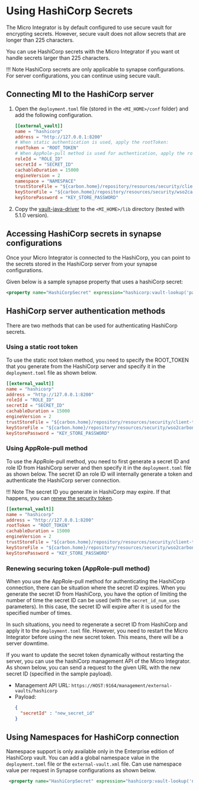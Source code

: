 # Using HashiCorp Secrets 

The Micro Integrator is by default configured to use secure vault for encrypting secrets. 
However, secure vault does not allow secrets that are longer than 225 characters.

You can use HashiCorp secrets with the Micro Integrator if you want ot handle secrets larger than 225 characters. 

!!! Note
    HashiCorp secrets are only applicable to synapse configurations. For server configurations, you can continue using secure vault.

## Connecting MI to the HashiCorp server

1.  Open the `deployment.toml` file (stored in the `<MI_HOME>/conf` folder) and add the following configuration. 

    ```toml
    [[external_vault]]
    name = "hashicorp"
    address = "http://127.0.0.1:8200"
    # When static authentication is used, apply the rootToken:
    rootToken = "ROOT_TOKEN"
    # When AppRole-pull method is used for authentication, apply the roleId and secretId:
    roleId = "ROLE_ID"
    secretId = "SECRET_ID"
    cachableDuration = 15000
    engineVersion = 2
    namespace = "NAMESPACE"
    trustStoreFile = "${carbon.home}/repository/resources/security/client-truststore.jks"
    keyStoreFile = "${carbon.home}/repository/resources/security/wso2carbon.jks"
    keyStorePassword = "KEY_STORE_PASSWORD"
    ```

2.  Copy the [vault-java-driver](https://github.com/BetterCloud/vault-java-driver) to the `<MI_HOME>/lib` directory (tested with 5.1.0 version).

## Accessing HashiCorp secrets in synapse configurations

Once your Micro Integrator is connected to the HashiCorp, you can point to the secrets stored in the HashiCorp server from your synapse configurations.

Given below is a sample synapse property that uses a hashiCorp secret:

```xml
<property name="HashiCorpSecret" expression="hashicorp:vault-lookup('path-name', 'field-name') />
```

## HashiCorp server authentication methods

There are two methods that can be used for authenticating HashiCorp secrets.

### Using a static root token

To use the static root token method, you need to specify the ROOT_TOKEN that you generate from the HashiCorp server and specify it in the `deployment.toml` file as shown below.

```toml
[[external_vault]]
name = "hashicorp"
address = "http://127.0.0.1:8200"
roleId = "ROLE_ID"
secretId = "SECRET_ID"
cachableDuration = 15000
engineVersion = 2
trustStoreFile = "${carbon.home}/repository/resources/security/client-truststore.jks"
keyStoreFile = "${carbon.home}/repository/resources/security/wso2carbon.jks"
keyStorePassword = "KEY_STORE_PASSWORD"
``` 

### Using AppRole-pull method

To use the AppRole-pull method, you need to first generate a secret ID and role ID from HashiCorp server and then specify it in the `deployment.toml` file as shown below.
The secret ID an role ID will internally generate a token and authenticate the HashiCorp server connection.

!!! Note
    The secret ID you generate in HashiCorp may expire. If that happens, you can [renew the security token](#renewing-securing-token-approle-pull-method).  

```toml
[[external_vault]]
name = "hashicorp"
address = "http://127.0.0.1:8200"
rootToken = "ROOT_TOKEN"
cachableDuration = 15000
engineVersion = 2
trustStoreFile = "${carbon.home}/repository/resources/security/client-truststore.jks"
keyStoreFile = "${carbon.home}/repository/resources/security/wso2carbon.jks"
keyStorePassword = "KEY_STORE_PASSWORD"
```

### Renewing securing token (AppRole-pull method)

When you use the AppRole-pull method for authenticating the HashiCorp connection, there can be situation where the secret ID expires. 
When you generate the secret ID from HashiCorp, you have the option of limiting the number of time the secret ID can be used (with the `secret_id_num_uses` parameters). 
In this case, the secret ID will expire after it is used for the specified number of times.   

In such situations, you need to regenerate a secret ID from HashiCorp and apply it to the `deployment.toml` file. However, you need to restart the Micro Integrator before
using the new secret token. This means, there will be a server downtime. 

If you want to update the secret token dynamically without restarting the server, you can use the hashiCorp management API of the Micro Integrator.
As shown below, you can send a request to the given URL with the new secret ID (specified in the sample payload).

-   Management API URL: `https://HOST:9164/management/external-vaults/hashicorp`
-   Payload:
    ```json
    {
      "secretId" : "new_secret_id" 
    }
    ```

## Using Namespaces for HashiCorp connection

Namespace support is only available only in the Enterprise edition of HashiCorp vault. 
You can add a global namespace value in the `deployment.toml` file or the `external-vault.xml` file.
Can use namespace value per request in Synapse configurations as shown below.

```xml
 <property name="HashiCorpSecret" expression="hashicorp:vault-lookup('namespace', 'path-name', 'field-name') />
```